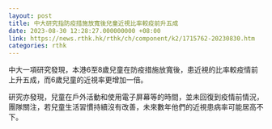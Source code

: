```yaml
---
layout: post
title: 中大研究指防疫措施放寬後兒童近視比率較疫前升五成
date: 2023-08-30 12:28:27.000000000 +08:00
link: https://news.rthk.hk/rthk/ch/component/k2/1715762-20230830.htm
categories: rthk
---
```


中大一項研究發現，本港6至8歲兒童在防疫措施放寬後，患近視的比率較疫情前上升五成，而6歲兒童的近視率更增加一倍。

研究亦發現，兒童在戶外活動和使用電子屏幕等的時間，並未回復到疫情前情況，團隊關注，若兒童生活習慣持續沒有改善，未來數年他們的近視患病率可能居高不下。
